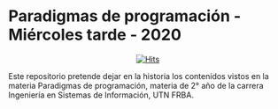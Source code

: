 # Paradigmas de programación - Miércoles tarde - 2020

<div align=center>

  [![Hits](https://hits.seeyoufarm.com/api/count/incr/badge.svg?url=https%3A%2F%2Fgithub.com%2Fjlsuh%2Fpdep-mit-2020%2Fhit-counter&count_bg=%2332672A&title_bg=%23555555&icon=spacex.svg&icon_color=%23FFFFFF&title=hits&edge_flat=false)](https://hits.seeyoufarm.com)
  
</div>

Este repositorio pretende dejar en la historia los contenidos vistos en la materia Paradigmas de programación,
materia de 2° año de la carrera Ingeniería en Sistemas de Información, UTN FRBA.